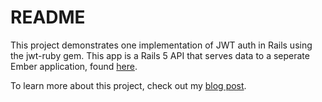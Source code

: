 # README

This project demonstrates one implementation of JWT auth in Rails using the jwt-ruby gem. This app is a Rails 5 API that serves data to a seperate Ember application, found [here](https://github.com/SophieDeBenedetto/jwt-token-auth-sample-front).

To learn more about this project, check out my [blog post](http://www.thegreatcodeadventure.com/jwt-auth-in-rails-from-scratch/).
